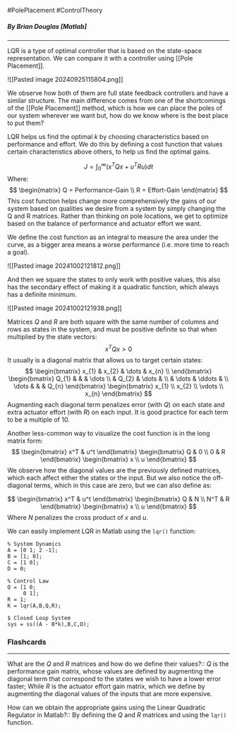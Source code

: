 #PolePlacement #ControlTheory 
##### By Brian Douglas [Matlab]
---
LQR is a type of optimal controller that is based on the state-space representation.  We can compare it with a controller using [[Pole Placement]]. 

![[Pasted image 20240925115804.png]]

We observe how both of them are full state feedback controllers and have a similar structure. The main difference comes from one of the shortcomings of the [[Pole Placement]] method, which is how we can place the poles of our system wherever we want but, how do we know where is the best place to put them?

LQR helps us find the optimal $k$ by choosing characteristics based on performance and effort. We do this by defining a cost function that values certain characteristics above others, to help us find the optimal gains.

$$
J = \int_{0}^\infty (x^TQx + u^TRu)dt 
$$
Where:
$$
\begin{matrix}
Q = Performance-Gain \\
R = Effort-Gain 
\end{matrix}
$$
This cost function helps change more comprehensively the gains of our system based on qualities we desire from a system by simply changing the Q and R matrices. Rather than thinking on pole locations, we get to optimize based on the balance of performance and actuator effort we want.

We define the cost function as an integral to measure the area under the curve, as a bigger area means a worse performance (i.e. more time to reach a goal).

![[Pasted image 20241002121812.png]]

And then we square the states to only work with positive values, this also has the secondary effect of making it a quadratic function, which always has a definite minimum.

![[Pasted image 20241002121938.png]]

Matrices $Q$ and $R$ are both square with the same number of columns and rows as states in the system, and must be positive definite so that when multiplied by the state vectors:
$$x^TQx>0$$
It usually is a diagonal matrix that allows us to target certain states:
$$
\begin{bmatrix}
x_{1} & x_{2}  & \dots  & x_{n}  \\
\end{bmatrix}
\begin{bmatrix}
Q_{1} &  & & \dots \\
 & Q_{2} & \dots  &  \\
& \dots & \ddots & \\
\dots &  & & Q_{n}
\end{bmatrix}
\begin{bmatrix}
x_{1} \\
x_{2} \\
\vdots \\
x_{n}
\end{bmatrix}
$$
Augmenting each diagonal term penalizes error (with $Q$) on each state and extra actuator effort (with $R$) on each input. It is good practice for each term to be a multiple of 10.

Another less-common way to visualize the cost function is in the long matrix form:
$$
\begin{bmatrix}
x^T & u^t
\end{bmatrix}
\begin{bmatrix}
Q & 0 \\
0 & R
\end{bmatrix}
\begin{bmatrix}
x \\
u
\end{bmatrix}
$$
We observe how the diagonal values are the previously defined matrices, which each affect either the states or the input. But we also notice the off-diagonal terms, which in this case are zero, but we can also define as:

$$
\begin{bmatrix}
x^T & u^t
\end{bmatrix}
\begin{bmatrix}
Q & N \\
N^T & R
\end{bmatrix}
\begin{bmatrix}
x \\
u
\end{bmatrix}
$$
Where $N$ penalizes the cross product of $x$ and $u$.

We can easily implement LQR in Matlab using the `lqr()` function:
```
% System Dynamics
A = [0 1; 2 -1];
B = [1; 0];
C = [1 0];
D = 0;

% Control Law
Q = [1 0;
	 0 1];
R = 1;
K = lqr(A,B,Q,R);

$ Closed Loop System
sys = ss((A - B*k),B,C,D);
```

### Flashcards
---
What are the $Q$ and $R$ matrices and how do we define their values?:: $Q$ is the performance gain matrix, whose values are defined by augmenting the diagonal term that correspond to the states we wish to have a lower error faster; While $R$ is the actuator effort gain matrix, which we define by augmenting the diagonal values of the inputs that are more expensive.

How can we obtain the appropriate gains using the Linear Quadratic Regulator in Matlab?:: By defining the $Q$ and $R$ matrices and using the `lqr()` function.


